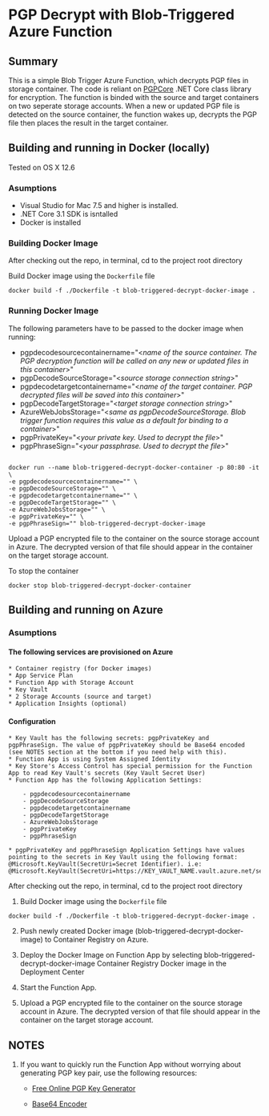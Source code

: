 # PGP Decrypt with Blob-Triggered Azure Function

## Summary
This is a simple Blob Trigger Azure Function, which decrypts PGP files in storage container.
The code is reliant on [PGPCore](https://github.com/mattosaurus/PgpCore) .NET Core class library for encryption. 
The function is binded with the source and target containers on two seperate storage accounts. When a new or updated PGP file is detected on the source container, the function wakes up, decrypts the PGP file then places the result in the target container.

<!-- **Note:** This is not a production code and was written for research purposes only. -->

## Building and running in Docker (locally)
Tested on OS X 12.6

### Asumptions

* Visual Studio for Mac 7.5 and higher is installed.
* .NET Core 3.1 SDK is isntalled
* Docker is installed

### Building Docker Image

After checking out the repo, in terminal, cd to the project root directory

Build Docker image using the `Dockerfile` file

```console
docker build -f ./Dockerfile -t blob-triggered-decrypt-docker-image .
```

### Running Docker Image

The following parameters have to be passed to the docker image when running:

* pgpdecodesourcecontainername="<_name of the source container. The PGP decryption function will be called on any new or updated files in this container_>" 
* pgpDecodeSourceStorage="<_source storage connection string_>"
* pgpdecodetargetcontainername="<_name of the target container. PGP decrypted files will be saved into this container_>"
* pgpDecodeTargetStorage="<_target storage connection string_>"
* AzureWebJobsStorage="<_same as pgpDecodeSourceStorage. Blob trigger function requires this value as a default for binding to a container_>"
* pgpPrivateKey="<_your private key. Used to decrypt the file_>"
* pgpPhraseSign="<_your passphrase. Used to decrypt the file_>"


```console

docker run --name blob-triggered-decrypt-docker-container -p 80:80 -it \
-e pgpdecodesourcecontainername="" \
-e pgpDecodeSourceStorage="" \
-e pgpdecodetargetcontainername="" \
-e pgpDecodeTargetStorage="" \
-e AzureWebJobsStorage="" \
-e pgpPrivateKey="" \
-e pgpPhraseSign="" blob-triggered-decrypt-docker-image
```

Upload a PGP encrypted file to the container on the source storage account in Azure. The decrypted version of that file should appear in the container on the target storage account. 

To stop the container
```console
docker stop blob-triggered-decrypt-docker-container
```

## Building and running on Azure

### Asumptions

#### The following services are provisioned on Azure

    * Container registry (for Docker images)
    * App Service Plan
    * Function App with Storage Account
    * Key Vault
    * 2 Storage Accounts (source and target)
    * Application Insights (optional)

#### Configuration

    * Key Vault has the following secrets: pgpPrivateKey and pgpPhraseSign. The value of pgpPrivateKey should be Base64 encoded (see NOTES section at the bottom if you need help with this).
    * Function App is using System Assigned Identity
    * Key Store's Access Control has special permission for the Function App to read Key Vault's secrets (Key Vault Secret User)
    * Function App has the following Application Settings:
        
        - pgpdecodesourcecontainername
        - pgpDecodeSourceStorage
        - pgpdecodetargetcontainername
        - pgpDecodeTargetStorage
        - AzureWebJobsStorage
        - pgpPrivateKey
        - pgpPhraseSign
    
    * pgpPrivateKey and pgpPhraseSign Application Settings have values pointing to the secrets in Key Vault using the following format: @Microsoft.KeyVault(SecretUri=Secret Identifier). i.e: @Microsoft.KeyVault(SecretUri=https://KEY_VAULT_NAME.vault.azure.net/secrets/SECRET_NAME/SECRET_VERSION)


After checking out the repo, in terminal, cd to the project root directory

1. Build Docker image using the `Dockerfile` file

```console
docker build -f ./Dockerfile -t blob-triggered-decrypt-docker-image .
```
    
2. Push newly created Docker image (blob-triggered-decrypt-docker-image) to Container Registry on Azure.

3. Deploy the Docker Image on Function App by selecting blob-triggered-decrypt-docker-image Container Registry Docker image in the Deployment Center

4. Start the Function App.

5. Upload a PGP encrypted file to the container on the source storage account in Azure. The decrypted version of that file should appear in the container on the target storage account. 
  
    

## NOTES

1. If you want to quickly run the Function App without worrying about  generating PGP key pair, use the following resources:

    - [Free Online PGP Key Generator](https://pgptool.org/) 

    - [Base64 Encoder](https://base64.guru/converter) 





